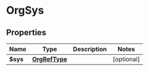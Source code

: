 
# OrgSys

## Properties
Name | Type | Description | Notes
------------ | ------------- | ------------- | -------------
**$sys** | [**OrgRefType**](OrgRefType.md) |  |  [optional]



